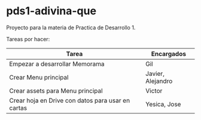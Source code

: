 # pds1-adivina-que
Proyecto para la materia de Practica de Desarrollo 1.

Tareas por hacer:

Tarea | Encargados
------- | ---------
Empezar a desarrollar Memorama | Gil
Crear Menu principal | Javier, Alejandro  
Crear assets para Menu principal | Victor  
Crear hoja en Drive con datos para usar en cartas | Yesica, Jose
